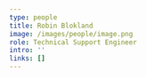 ```yaml
---
type: people
title: Robin Blokland
image: /images/people/image.png
role: Technical Support Engineer
intro: ''
links: []
---
```


